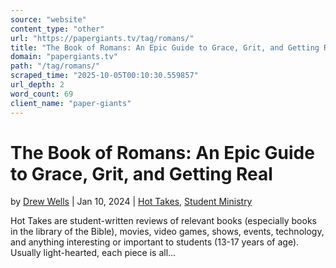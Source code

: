 ```yaml
---
source: "website"
content_type: "other"
url: "https://papergiants.tv/tag/romans/"
title: "The Book of Romans: An Epic Guide to Grace, Grit, and Getting Real"
domain: "papergiants.tv"
path: "/tag/romans/"
scraped_time: "2025-10-05T00:10:30.559857"
url_depth: 2
word_count: 69
client_name: "paper-giants"
---
```


# The Book of Romans: An Epic Guide to Grace, Grit, and Getting Real

by [Drew Wells](https://papergiants.tv/author/drew/ "Posts by Drew Wells") | Jan 10, 2024 | [Hot Takes](https://papergiants.tv/category/studentresources/hot-takes/), [Student Ministry](https://papergiants.tv/category/studentresources/)

Hot Takes are student-written reviews of relevant books (especially books in the library of the Bible), movies, video games, shows, events, technology, and anything interesting or important to students (13-17 years of age). Usually light-hearted, each piece is all...